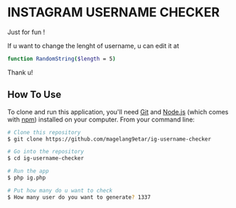 # INSTAGRAM USERNAME CHECKER
Just for fun !

If u want to change the lenght of username, u can edit it at
```bash
function RandomString($length = 5)
```
Thank u!


## How To Use

To clone and run this application, you'll need [Git](https://git-scm.com) and [Node.js](https://nodejs.org/en/download/) (which comes with [npm](http://npmjs.com)) installed on your computer. From your command line:

```bash
# Clone this repository
$ git clone https://github.com/magelang9etar/ig-username-checker

# Go into the repository
$ cd ig-username-checker

# Run the app
$ php ig.php

# Put how many do u want to check
$ How many user do you want to generate? 1337
```

